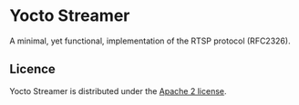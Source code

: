 # Yocto Streamer

A minimal, yet functional, implementation of the RTSP protocol (RFC2326).

## Licence

Yocto Streamer is distributed under the [Apache 2 license](http://www.apache.org/licenses/LICENSE-2.0).
